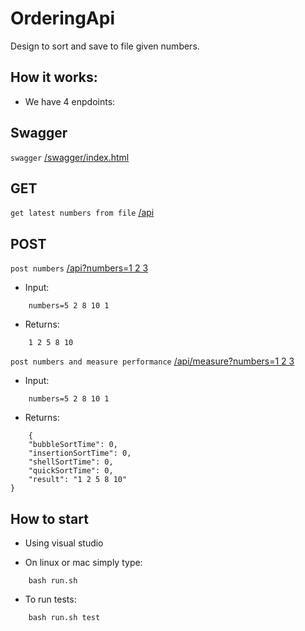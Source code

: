 # OrderingApi

Design to sort and save to file given numbers.

## How it works:

- We have 4 enpdoints:

## Swagger

`swagger` [/swagger/index.html](#/swagger/index.html) <br/>

## GET

`get latest numbers from file` [/api](#/api) <br/>

## POST

`post numbers` [/api?numbers=1 2 3](#/api?numbers=123) <br/>

- Input:

```shell
    numbers=5 2 8 10 1
```

- Returns:

```shell
    1 2 5 8 10
```

`post numbers and measure performance` [/api/measure?numbers=1 2 3](#/api/measure?numbers=123) <br/>

- Input:

```shell
    numbers=5 2 8 10 1
```

- Returns:

```shell
    {
    "bubbleSortTime": 0,
    "insertionSortTime": 0,
    "shellSortTime": 0,
    "quickSortTime": 0,
    "result": "1 2 5 8 10"
}
```

## How to start

- Using visual studio

- On linux or mac simply type:

```shell
    bash run.sh
```

- To run tests:

```shell
    bash run.sh test
```
